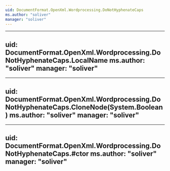 ```yaml
---
uid: DocumentFormat.OpenXml.Wordprocessing.DoNotHyphenateCaps
ms.author: "soliver"
manager: "soliver"
---
```


---
uid: DocumentFormat.OpenXml.Wordprocessing.DoNotHyphenateCaps.LocalName
ms.author: "soliver"
manager: "soliver"
---

---
uid: DocumentFormat.OpenXml.Wordprocessing.DoNotHyphenateCaps.CloneNode(System.Boolean)
ms.author: "soliver"
manager: "soliver"
---

---
uid: DocumentFormat.OpenXml.Wordprocessing.DoNotHyphenateCaps.#ctor
ms.author: "soliver"
manager: "soliver"
---
